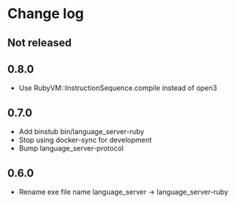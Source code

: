 # Change log

## Not released

## 0.8.0

- Use RubyVM::InstructionSequence.compile instead of open3

## 0.7.0

- Add binstub bin/language_server-ruby
- Stop using docker-sync for development
- Bump language_server-protocol

## 0.6.0

- Rename exe file name language_server -> language_server-ruby
